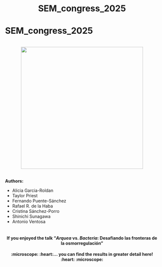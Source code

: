 <div align="center">
  <h1>SEM_congress_2025</h1>
</div>

# SEM_congress_2025
<br>

<div align="center">
  <img src="https://github.com/user-attachments/assets/884d537b-bedf-4c5d-9357-0bf45a69ca33" width="400">
</div>

<br>

**Authors:**
  + Alicia Garcia-Roldan 
  + Taylor Priest
  + Fernando Puente-Sánchez
  + Rafael R. de la Haba
  + Cristina Sánchez-Porro
  + Shinichi Sunagawa
  + Antonio Ventosa <br><br>


<div align="center">
  <h4>If you enjoyed the talk &ldquo;<em>Arquea</em> vs. <em>Bacteria</em>: Desafiando las fronteras de la osmorregulación&rdquo;</h4>
</div>

<div align="center">
  <h4> :microscope: :heart:... you can find the results in greater detail here! :heart: :microscope:</h4>
</div>

